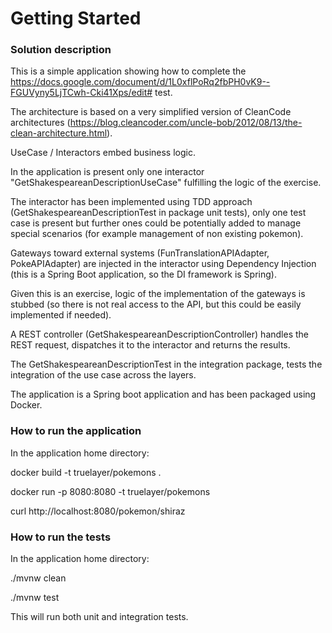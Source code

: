 # Getting Started

### Solution description
This is a simple application showing how to complete the https://docs.google.com/document/d/1L0xflPoRq2fbPH0vK9--FGUVyny5LjTCwh-Cki41Xps/edit# test.

The architecture is based on a very simplified version of CleanCode architectures (https://blog.cleancoder.com/uncle-bob/2012/08/13/the-clean-architecture.html).

UseCase / Interactors embed business logic.

In the application is present only one interactor "GetShakespeareanDescriptionUseCase" fulfilling the logic of the exercise.

The interactor has been implemented using TDD approach (GetShakespeareanDescriptionTest in package unit tests), only one test case is present but further ones could be potentially added to manage special scenarios (for example management of non existing pokemon).

Gateways toward external systems (FunTranslationAPIAdapter, PokeAPIAdapter) are injected in the interactor using Dependency Injection (this is a Spring Boot application, so the DI framework is Spring).

Given this is an exercise, logic of the implementation of the gateways is stubbed (so there is not real access to the API, but this could be easily implemented if needed).

A REST controller (GetShakespeareanDescriptionController)  handles the REST request, dispatches it to the interactor and returns the results.

The GetShakespeareanDescriptionTest in the integration package, tests the integration of the use case across the layers.

The application is a Spring boot application and has been packaged using Docker.

### How to run the application

In the application home directory:

docker build -t truelayer/pokemons .

docker run -p 8080:8080 -t truelayer/pokemons

curl http://localhost:8080/pokemon/shiraz

### How to run the tests  

In the application home directory:

./mvnw clean

./mvnw test

This will run both unit and integration tests.


